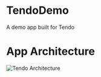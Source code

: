 # TendoDemo
 A demo app built for Tendo

# App Architecture
![Tendo Architecture](/assets/tendo-demo-arch.png)
